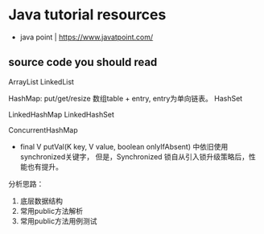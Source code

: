 # Java tutorial resources

- java point | https://www.javatpoint.com/

## source code you should read

ArrayList
LinkedList

HashMap: put/get/resize 数组table + entry, entry为单向链表。
HashSet

LinkedHashMap
LinkedHashSet

ConcurrentHashMap
- final V putVal(K key, V value, boolean onlyIfAbsent) 中依旧使用synchronized关键字，
但是，Synchronized 锁自从引入锁升级策略后，性能也有提升。

分析思路：
1. 底层数据结构
2. 常用public方法解析
3. 常用public方法用例测试